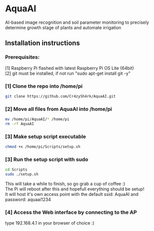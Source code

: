 # AquaAI
AI-based image recognition and soil parameter monitoring to precisely determine growth stage of plants and automate irrigation

## Installation instructions

### Prerequisites:
[1] Raspberry Pi flashed with latest Raspberry Pi OS Lite (64bit) </br>
[2] git must be installed, if not run "sudo apt-get install git -y"</br>

### [1] Clone the repo into /home/pi
``` bash
git clone https://github.com/Cr4zySh4rk/AquaAI.git
```

### [2] Move all files from AquaAI into /home/pi
``` bash
mv /home/pi/AquaAI/* /home/pi
rm -rf AquaAI
```
### [3] Make setup script executable
``` bash
chmod +x /home/pi/Scripts/setup.sh
```

### [3] Run the setup script with sudo
``` bash
cd Scripts
sudo ./setup.sh
```
This will take a while to finish, so go grab a cup of coffee :) </br>
The Pi will reboot after this and hopefull everything should be setup! </br>
It will host it's own access point with the default ssid: AquaAI and password: aquaai1234

### [4] Access the Web interface by connecting to the AP</br>
type 192.168.4.1 in your browser of choice :)
